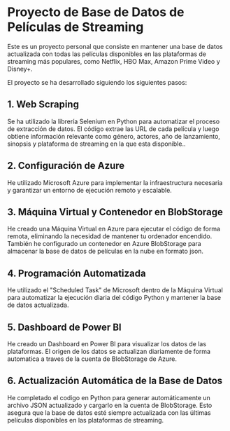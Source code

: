 # Proyecto de Base de Datos de Películas de Streaming

Este es un proyecto personal que consiste en mantener una base de datos actualizada con todas las películas disponibles en las plataformas de streaming más populares, como Netflix, HBO Max, Amazon Prime Video y Disney+.

El proyecto se ha desarrollado siguiendo los siguientes pasos:

## 1. Web Scraping
Se ha utilizado la librería Selenium en Python para automatizar el proceso de extracción de datos. El código extrae las URL de cada película y luego obtiene información relevante como género, actores, año de lanzamiento, sinopsis y plataforma de streaming en la que esta disponible..

## 2. Configuración de Azure
He utilizado Microsoft Azure para implementar la infraestructura necesaria y garantizar un entorno de ejecución remoto y escalable.

## 3. Máquina Virtual y Contenedor en BlobStorage
He creado una Máquina Virtual en Azure para ejecutar el código de forma remota, eliminando la necesidad de mantener tu ordenador encendido. También he configurado un contenedor en Azure BlobStorage para almacenar la base de datos de películas en la nube en formato json.

## 4. Programación Automatizada
He utilizado el "Scheduled Task" de Microsoft dentro de la Máquina Virtual para automatizar la ejecución diaria del código Python y mantener la base de datos actualizada.

## 5. Dashboard de Power BI
He creado un Dashboard en Power BI para visualizar los datos de las plataformas. El origen de los datos se actualizan diariamente de forma automatica a traves de la cuenta de BlobStorage de Azure.

## 6. Actualización Automática de la Base de Datos
He completado el codigo en Python para generar automáticamente un archivo JSON actualizado y cargarlo en la cuenta de BlobStorage. Esto asegura que la base de datos esté siempre actualizada con las últimas películas disponibles en las plataformas de streaming.